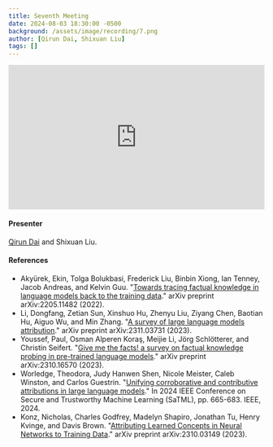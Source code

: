 ```yaml
---
title: Seventh Meeting
date: 2024-08-03 18:30:00 -0500
background: /assets/image/recording/7.png
author: [Qirun Dai, Shixuan Liu]
tags: []
---
```


<style>
.video-container {
  position: relative;
  padding-bottom: 56.25%; /* 16:9 aspect ratio */
  height: 0;
  overflow: hidden;
  max-width: 100%;
  background: #000;
}

.video-container iframe {
  position: absolute;
  top: 0;
  left: 0;
  width: 100%;
  height: 100%;
  border: 0;
}
</style>

<div class="video-container">
  <iframe width="560" height="315" src="https://www.youtube.com/embed/Xp1GcYufV_4" frameborder="0" allow="accelerometer; autoplay; clipboard-write; encrypted-media; gyroscope; picture-in-picture" allowfullscreen></iframe>
</div>

#### Presenter

[Qirun Dai](https://github.com/qrdai/) and Shixuan Liu.

#### References

- Akyürek, Ekin, Tolga Bolukbasi, Frederick Liu, Binbin Xiong, Ian Tenney, Jacob Andreas, and Kelvin Guu. "[Towards tracing factual knowledge in language models back to the training data](https://arxiv.org/abs/2205.11482)." arXiv preprint arXiv:2205.11482 (2022).
- Li, Dongfang, Zetian Sun, Xinshuo Hu, Zhenyu Liu, Ziyang Chen, Baotian Hu, Aiguo Wu, and Min Zhang. "[A survey of large language models attribution](https://arxiv.org/abs/2311.03731)." arXiv preprint arXiv:2311.03731 (2023).
- Youssef, Paul, Osman Alperen Koraş, Meijie Li, Jörg Schlötterer, and Christin Seifert. "[Give me the facts! a survey on factual knowledge probing in pre-trained language models](https://arxiv.org/abs/2310.16570)." arXiv preprint arXiv:2310.16570 (2023).
- Worledge, Theodora, Judy Hanwen Shen, Nicole Meister, Caleb Winston, and Carlos Guestrin. "[Unifying corroborative and contributive attributions in large language models](https://arxiv.org/abs/2311.12233)." In 2024 IEEE Conference on Secure and Trustworthy Machine Learning (SaTML), pp. 665-683. IEEE, 2024.
- Konz, Nicholas, Charles Godfrey, Madelyn Shapiro, Jonathan Tu, Henry Kvinge, and Davis Brown. "[Attributing Learned Concepts in Neural Networks to Training Data](https://arxiv.org/abs/2310.03149)." arXiv preprint arXiv:2310.03149 (2023).
